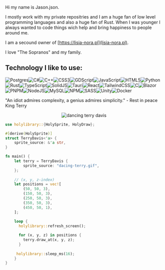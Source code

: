 Hi my name is Jason.json.

I mostly work with my private repositries and I am a huge fan of low level programming languages and also a huge fan of Rust. When I was younger I always wanted to code things wich help and bring happiness to people around me. 

I am a secound owner of [https://lisia-nora.pl](lisia-nora.pl). 

I love "The Sopranos" and my family.

## Technology I like to use:
![Postgres](https://img.shields.io/badge/postgres-%23316192.svg?style=for-the-badge&logo=postgresql&logoColor=white)![C#](https://img.shields.io/badge/c%23-%23239120.svg?style=for-the-badge&logo=csharp&logoColor=white)![C++](https://img.shields.io/badge/c++-%2300599C.svg?style=for-the-badge&logo=c%2B%2B&logoColor=white)![CSS3](https://img.shields.io/badge/css3-%231572B6.svg?style=for-the-badge&logo=css3&logoColor=white)![GDScript](https://img.shields.io/badge/GDScript-%2374267B.svg?style=for-the-badge&logo=godotengine&logoColor=white)![JavaScript](https://img.shields.io/badge/javascript-%23323330.svg?style=for-the-badge&logo=javascript&logoColor=%23F7DF1E)![HTML5](https://img.shields.io/badge/html5-%23E34F26.svg?style=for-the-badge&logo=html5&logoColor=white)![Python](https://img.shields.io/badge/python-3670A0?style=for-the-badge&logo=python&logoColor=ffdd54)![Rust](https://img.shields.io/badge/rust-%23000000.svg?style=for-the-badge&logo=rust&logoColor=white)![TypeScript](https://img.shields.io/badge/typescript-%23007ACC.svg?style=for-the-badge&logo=typescript&logoColor=white)![SolidJS](https://img.shields.io/badge/SolidJS-2c4f7c?style=for-the-badge&logo=solid&logoColor=c8c9cb)![Tauri](https://img.shields.io/badge/tauri-%2324C8DB.svg?style=for-the-badge&logo=tauri&logoColor=%23FFFFFF)![React](https://img.shields.io/badge/react-%2320232a.svg?style=for-the-badge&logo=react&logoColor=%2361DAFB)![TailwindCSS](https://img.shields.io/badge/tailwindcss-%2338B2AC.svg?style=for-the-badge&logo=tailwind-css&logoColor=white)![C](https://img.shields.io/badge/c-%2300599C.svg?style=for-the-badge&logo=c&logoColor=white)![Blazor](https://img.shields.io/badge/blazor-%235C2D91.svg?style=for-the-badge&logo=blazor&logoColor=white)![PNPM](https://img.shields.io/badge/pnpm-%234a4a4a.svg?style=for-the-badge&logo=pnpm&logoColor=f69220)![NodeJS](https://img.shields.io/badge/node.js-6DA55F?style=for-the-badge&logo=node.js&logoColor=white)![MySQL](https://img.shields.io/badge/mysql-4479A1.svg?style=for-the-badge&logo=mysql&logoColor=white)![NPM](https://img.shields.io/badge/NPM-%23CB3837.svg?style=for-the-badge&logo=npm&logoColor=white)![SASS](https://img.shields.io/badge/SASS-hotpink.svg?style=for-the-badge&logo=SASS&logoColor=white)![Unity](https://img.shields.io/badge/unity-%23000000.svg?style=for-the-badge&logo=unity&logoColor=white)![Docker](https://img.shields.io/badge/docker-%230db7ed.svg?style=for-the-badge&logo=docker&logoColor=white)


"An idiot admires complexity, a genius admires simplicity." - Rest in peace King Terry

<div align="center">
 <img src="https://github.com/user-attachments/assets/9df7b607-5ddc-41fe-bc01-d2875cd97c57" alt="dancing terry davis"/>
</div>

```rs
use holylibrary::{HolySprite, HolyDraw};

#[derive(HolySprite)]
struct TerryDavis<'a> {
    sprite_source: &'a str,
}

fn main() {
    let terry = TerryDavis {
        sprite_source: "dacing-terry.gif",
    };
    
    // (x, y, z-index)
    let positions = vec![
        (50, 50, 3),
        (150, 50, 3),
        (250, 50, 3),
        (350, 50, 3),
        (450, 50, 1),
    ];
    
    loop {
      holylibrary::refresh_screen();

      for (x, y, z) in positions {
        terry.draw_at(x, y, z);
      }
 
     holylibrary::sleep_ms(16);
    }
}
```
